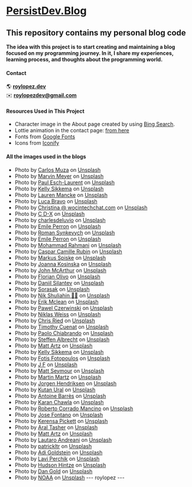 # [PersistDev.Blog](https://www.persistdev.blog)

## This repository contains my personal blog code

**The idea with this project is to start creating and maintaining a blog focused on my programming journey. In it, I share my experiences, learning process, and thoughts about the programming world.**

#### Contact

🌎 [**roylopez.dev**](https://www.roylopezdev.dev) <br>
✉️ [**roylopezdev@gmail.com**](mailto:roylopezdev@gmail.com)

#### Resources Used in This Project

- Character image in the About page created by using [Bing Search](https://www.bing.com/).
- Lottie animation in the contact page: [from here](https://lottiefiles.com/animations/sloth-meditate-SzNofNFhYY)
- Fonts from [Google Fonts](https://fonts.google.com/)
- Icons from [Iconify](https://iconify.design/)

#### All the images used in the blogs

- Photo by [Carlos Muza](https://unsplash.com/@kmuza?utm_source=unsplash&utm_medium=referral&utm_content=creditCopyText) on [Unsplash](https://unsplash.com/photos/hpjSkU2UYSU?utm_source=unsplash&utm_medium=referral&utm_content=creditCopyText)
- Photo by [Marvin Meyer](https://unsplash.com/@marvelous?utm_source=unsplash&utm_medium=referral&utm_content=creditCopyText) on [Unsplash](https://unsplash.com/photos/SYTO3xs06fU?utm_source=unsplash&utm_medium=referral&utm_content=creditCopyText)
- Photo by [Paul Esch-Laurent](https://unsplash.com/@pinjasaur?utm_source=unsplash&utm_medium=referral&utm_content=creditCopyText) on [Unsplash](https://unsplash.com/photos/oZMUrWFHOB4?utm_source=unsplash&utm_medium=referral&utm_content=creditCopyText)
- Photo by [Kelly Sikkema](https://unsplash.com/@kellysikkema?utm_source=unsplash&utm_medium=referral&utm_content=creditCopyText) on [Unsplash](https://unsplash.com/photos/-1_RZL8BGBM?utm_source=unsplash&utm_medium=referral&utm_content=creditCopyText)
- Photo by [Lauren Mancke](https://unsplash.com/@laurenmancke?utm_source=unsplash&utm_medium=referral&utm_content=creditCopyText) on [Unsplash](https://unsplash.com/photos/aOC7TSLb1o8?utm_source=unsplash&utm_medium=referral&utm_content=creditCopyText)
- Photo by [Luca Bravo](https://unsplash.com/@lucabravo?utm_source=unsplash&utm_medium=referral&utm_content=creditCopyText) on [Unsplash](https://unsplash.com/photos/XJXWbfSo2f0?utm_source=unsplash&utm_medium=referral&utm_content=creditCopyText)
- Photo by [Christina @ wocintechchat.com](https://unsplash.com/@wocintechchat?utm_source=unsplash&utm_medium=referral&utm_content=creditCopyText) on [Unsplash](https://unsplash.com/photos/OtHEYbQXLFU?utm_source=unsplash&utm_medium=referral&utm_content=creditCopyText)
- Photo by [C D-X](https://unsplash.com/@cdx2?utm_source=unsplash&utm_medium=referral&utm_content=creditCopyText) on [Unsplash](https://unsplash.com/photos/PDX_a_82obo?utm_source=unsplash&utm_medium=referral&utm_content=creditCopyText)
- Photo by [charlesdeluvio](https://unsplash.com/@charlesdeluvio?utm_source=unsplash&utm_medium=referral&utm_content=creditCopyText) on [Unsplash](https://unsplash.com/photos/cZr2sgaxy3Q?utm_source=unsplash&utm_medium=referral&utm_content=creditCopyText)
- Photo by [Emile Perron](https://unsplash.com/@emilep?utm_source=unsplash&utm_medium=referral&utm_content=creditCopyText) on [Unsplash](https://unsplash.com/photos/xrVDYZRGdw4?utm_source=unsplash&utm_medium=referral&utm_content=creditCopyText)
- Photo by [Roman Synkevych](https://unsplash.com/@synkevych?utm_source=unsplash&utm_medium=referral&utm_content=creditCopyText) on [Unsplash](https://unsplash.com/photos/vXInUOv1n84?utm_source=unsplash&utm_medium=referral&utm_content=creditCopyText)
- Photo by [Emile Perron](https://unsplash.com/@emilep?utm_content=creditCopyText&utm_medium=referral&utm_source=unsplash) on [Unsplash](https://unsplash.com/photos/macbook-pro-showing-programming-language-xrVDYZRGdw4?utm_content=creditCopyText&utm_medium=referral&utm_source=unsplash)
- Photo by [Mohammad Rahmani](https://unsplash.com/@afgprogrammer?utm_content=creditCopyText&utm_medium=referral&utm_source=unsplash) on [Unsplash](https://unsplash.com/photos/black-flat-screen-computer-monitor-8qEB0fTe9Vw?utm_content=creditCopyText&utm_medium=referral&utm_source=unsplash)
- Photo by [Caspar Camille Rubin](https://unsplash.com/@casparrubin?utm_content=creditCopyText&utm_medium=referral&utm_source=unsplash) on [Unsplash](https://unsplash.com/photos/macbook-pro-with-images-of-computer-language-codes-fPkvU7RDmCo?utm_content=creditCopyText&utm_medium=referral&utm_source=unsplash)
- Photo by [Markus Spiske](https://unsplash.com/@markusspiske?utm_content=creditCopyText&utm_medium=referral&utm_source=unsplash) on [Unsplash](https://unsplash.com/photos/colorful-software-or-web-code-on-a-computer-monitor-Skf7HxARcoc?utm_content=creditCopyText&utm_medium=referral&utm_source=unsplash)
- Photo by [Joanna Kosinska](https://unsplash.com/@joannakosinska?utm_content=creditCopyText&utm_medium=referral&utm_source=unsplash) on [Unsplash](https://unsplash.com/photos/assorted-stones-MnKWt1W1GDg?utm_content=creditCopyText&utm_medium=referral&utm_source=unsplash)
- Photo by [John McArthur](https://unsplash.com/@snowjam?utm_content=creditCopyText&utm_medium=referral&utm_source=unsplash) on [Unsplash](https://unsplash.com/photos/white-airplane-flying-bAaeJ0XtiMI?utm_content=creditCopyText&utm_medium=referral&utm_source=unsplash)
- Photo by [Florian Olivo](https://unsplash.com/@florianolv?utm_content=creditCopyText&utm_medium=referral&utm_source=unsplash) on [Unsplash](https://unsplash.com/photos/computer-screen-monitor-Ek9Znm8lQ1U?utm_content=creditCopyText&utm_medium=referral&utm_source=unsplash)
- Photo by [Daniil Silantev](https://unsplash.com/@betagamma?utm_content=creditCopyText&utm_medium=referral&utm_source=unsplash) on [Unsplash](https://unsplash.com/photos/a-bird-flying-over-a-forest-at-night-JEgC_sk19To?utm_content=creditCopyText&utm_medium=referral&utm_source=unsplash)
- Photo by [Sorasak](https://unsplash.com/@boontohhgraphy?utm_content=creditCopyText&utm_medium=referral&utm_source=unsplash) on [Unsplash](https://unsplash.com/photos/skogafoss-falls-8ZAxI5FwjFo?utm_content=creditCopyText&utm_medium=referral&utm_source=unsplash)
- Photo by [Nik Shuliahin 💛💙](https://unsplash.com/@tjump?utm_content=creditCopyText&utm_medium=referral&utm_source=unsplash) on [Unsplash](https://unsplash.com/photos/map-illustration-rkFIIE9PxH0?utm_content=creditCopyText&utm_medium=referral&utm_source=unsplash)
- Photo by [Erik Mclean](https://unsplash.com/@introspectivedsgn?utm_content=creditCopyText&utm_medium=referral&utm_source=unsplash) on [Unsplash](https://unsplash.com/photos/yellow-round-plastic-round-table-9y1cTVKe1IY?utm_content=creditCopyText&utm_medium=referral&utm_source=unsplash)
- Photo by [Pawel Czerwinski](https://unsplash.com/@pawel_czerwinski?utm_content=creditCopyText&utm_medium=referral&utm_source=unsplash) on [Unsplash](https://unsplash.com/photos/white-and-gray-surface-i0FKg7Sp_cI?utm_content=creditCopyText&utm_medium=referral&utm_source=unsplash)
- Photo by [Niklas Weiss](https://unsplash.com/@treesoftheplanet?utm_content=creditCopyText&utm_medium=referral&utm_source=unsplash) on [Unsplash](https://unsplash.com/photos/time-lapse-photography-of-flowing-water-fountain-s83SHkwJkeI?utm_content=creditCopyText&utm_medium=referral&utm_source=unsplash)
- Photo by [Chris Ried](https://unsplash.com/@cdr6934?utm_content=creditCopyText&utm_medium=referral&utm_source=unsplash) on [Unsplash](https://unsplash.com/photos/a-computer-screen-with-a-bunch-of-code-on-it-ieic5Tq8YMk?utm_content=creditCopyText&utm_medium=referral&utm_source=unsplash)
- Photo by [Timothy Cuenat](https://unsplash.com/@timothycuenat?utm_content=creditCopyText&utm_medium=referral&utm_source=unsplash) on [Unsplash](https://unsplash.com/photos/a-close-up-of-a-computer-screen-with-many-lines-of-code-on-it-NH0pmKaZeuk?utm_content=creditCopyText&utm_medium=referral&utm_source=unsplash)
- Photo by [Paolo Chiabrando](https://unsplash.com/@chiabra?utm_content=creditCopyText&utm_medium=referral&utm_source=unsplash) on [Unsplash](https://unsplash.com/photos/selective-focus-photography-of-written-sticky-note-lot-kiBXqqRicBU?utm_content=creditCopyText&utm_medium=referral&utm_source=unsplash)
- Photo by [Steffen Albrecht](https://unsplash.com/@steffano_alberto?utm_content=creditCopyText&utm_medium=referral&utm_source=unsplash) on [Unsplash](https://unsplash.com/photos/a-close-up-of-a-telephone-R7BvKCfc8QY?utm_content=creditCopyText&utm_medium=referral&utm_source=unsplash)
- Photo by [Matt Artz](https://unsplash.com/@mattartz?utm_content=creditCopyText&utm_medium=referral&utm_source=unsplash) on [Unsplash](https://unsplash.com/photos/closeup-photo-of-yale-19-key-against-black-background-PH2Q1aqOARo?utm_content=creditCopyText&utm_medium=referral&utm_source=unsplash)
- Photo by [Kelly Sikkema](https://unsplash.com/@kellysikkema?utm_content=creditCopyText&utm_medium=referral&utm_source=unsplash) on [Unsplash](https://unsplash.com/photos/a-couple-of-white-and-black-coasters-on-a-brown-surface-QO1-uXSrkAM?utm_content=creditCopyText&utm_medium=referral&utm_source=unsplash)
- Photo by [Fotis Fotopoulos](https://unsplash.com/@ffstop?utm_content=creditCopyText&utm_medium=referral&utm_source=unsplash) on [Unsplash](https://unsplash.com/photos/two-black-flat-screen-computer-monitors-LJ9KY8pIH3E?utm_content=creditCopyText&utm_medium=referral&utm_source=unsplash)
- Photo by [J F](https://unsplash.com/@shotbyjf?utm_content=creditCopyText&utm_medium=referral&utm_source=unsplash) on [Unsplash](https://unsplash.com/photos/a-night-time-view-of-a-highway-intersection-ztp8kcnmOwc?utm_content=creditCopyText&utm_medium=referral&utm_source=unsplash)
- Photo by [Matt Seymour](https://unsplash.com/@mattseymour?utm_content=creditCopyText&utm_medium=referral&utm_source=unsplash) on [Unsplash](https://unsplash.com/photos/blue-and-white-road-sign-8X2siC3gSj4?utm_content=creditCopyText&utm_medium=referral&utm_source=unsplash)
- Photo by [Martin Martz](https://unsplash.com/@martz90?utm_content=creditCopyText&utm_medium=referral&utm_source=unsplash) on [Unsplash](https://unsplash.com/photos/a-blue-and-white-button-on-a-green-wall-rdQm847gNmo?utm_content=creditCopyText&utm_medium=referral&utm_source=unsplash)
- Photo by [Jorgen Hendriksen](https://unsplash.com/@jor9en?utm_content=creditCopyText&utm_medium=referral&utm_source=unsplash) on [Unsplash](https://unsplash.com/photos/black-plane-controller-7uu-sbnqCo4?utm_content=creditCopyText&utm_medium=referral&utm_source=unsplash)
- Photo by [Kutan Ural](https://unsplash.com/@kutanural?utm_content=creditCopyText&utm_medium=referral&utm_source=unsplash) on [Unsplash](https://unsplash.com/photos/royal-guard-guarding-the-buckingham-palace-MZPwImQUDM0?utm_content=creditCopyText&utm_medium=referral&utm_source=unsplash)
- Photo by [Antoine Barrès](https://unsplash.com/@antoinebarres?utm_content=creditCopyText&utm_medium=referral&utm_source=unsplash) on [Unsplash](https://unsplash.com/photos/black-rotary-telephone-mounted-on-red-wooden-wall-jay5BqVyf5A?utm_content=creditCopyText&utm_medium=referral&utm_source=unsplash)
- Photo by [Karan Chawla](https://unsplash.com/@thekaranchawla?utm_content=creditCopyText&utm_medium=referral&utm_source=unsplash) on [Unsplash](https://unsplash.com/photos/river-between-rocky-mountains-aHdAdA0JzLE?utm_content=creditCopyText&utm_medium=referral&utm_source=unsplash)
- Photo by [Roberto Corrado Mancino](https://unsplash.com/@robertoadventure?utm_content=creditCopyText&utm_medium=referral&utm_source=unsplash) on [Unsplash](https://unsplash.com/photos/gray-wooden-hanging-bridge-over-green-trees-during-daytime-CMRV84NKt7w?utm_content=creditCopyText&utm_medium=referral&utm_source=unsplash)
- Photo by [Jose Fontano](https://unsplash.com/@josenothose?utm_content=creditCopyText&utm_medium=referral&utm_source=unsplash) on [Unsplash](https://unsplash.com/photos/macro-shot-of-stainless-steel-padlock-pZld9PiPDno?utm_content=creditCopyText&utm_medium=referral&utm_source=unsplash)
- Photo by [Kerensa Pickett](https://unsplash.com/@kerensa1?utm_content=creditCopyText&utm_medium=referral&utm_source=unsplash) on [Unsplash](https://unsplash.com/photos/gray-concrete-wall-with-devanagari-text-sTnZRUJm-kI?utm_content=creditCopyText&utm_medium=referral&utm_source=unsplash)
- Photo by [Aral Tasher](https://unsplash.com/@araltasher?utm_content=creditCopyText&utm_medium=referral&utm_source=unsplash) on [Unsplash](https://unsplash.com/photos/time-lapse-photography-of-five-jet-planes-Ok7EG-0V2C0?utm_content=creditCopyText&utm_medium=referral&utm_source=unsplash)
- Photo by [Matt Artz](https://unsplash.com/@mattartz?utm_content=creditCopyText&utm_medium=referral&utm_source=unsplash) on [Unsplash](https://unsplash.com/photos/two-gray-wrenches-dh3zAdGGOIY?utm_content=creditCopyText&utm_medium=referral&utm_source=unsplash)
- Photo by [Lautaro Andreani](https://unsplash.com/@lautaroandreani?utm_content=creditCopyText&utm_medium=referral&utm_source=unsplash) on [Unsplash](https://unsplash.com/photos/a-computer-screen-with-a-logo-on-it-UYsBCu9RP3Y?utm_content=creditCopyText&utm_medium=referral&utm_source=unsplash)
- Photo by [patrickltr](https://unsplash.com/@patrickltr?utm_content=creditCopyText&utm_medium=referral&utm_source=unsplash) on [Unsplash](https://unsplash.com/photos/landscape-photo-of-body-of-water-6ZuF6ZCvtJc?utm_content=creditCopyText&utm_medium=referral&utm_source=unsplash)
- Photo by [Adi Goldstein](https://unsplash.com/@adigold1?utm_content=creditCopyText&utm_medium=referral&utm_source=unsplash) on [Unsplash](https://unsplash.com/photos/closeup-photography-of-man-operating-audio-mixer-nORcjIaDVLg?utm_content=creditCopyText&utm_medium=referral&utm_source=unsplash)
- Photo by [Lavi Perchik](https://unsplash.com/@laviperchik?utm_content=creditCopyText&utm_medium=referral&utm_source=unsplash) on [Unsplash](https://unsplash.com/photos/a-computer-screen-with-a-bunch-of-text-on-it-fSqYwKWzwhk?utm_content=creditCopyText&utm_medium=referral&utm_source=unsplash)
- Photo by [Hudson Hintze](https://unsplash.com/@hudsonhintze?utm_content=creditCopyText&utm_medium=referral&utm_source=unsplash) on [Unsplash](https://unsplash.com/photos/silhouette-of-nine-persons-standing-on-the-hill-vpxeE7s-my4?utm_content=creditCopyText&utm_medium=referral&utm_source=unsplash)
- Photo by [Dan Gold](https://unsplash.com/@danielcgold?utm_content=creditCopyText&utm_medium=referral&utm_source=unsplash) on [Unsplash](https://unsplash.com/photos/potted-plant-near-glass-vase-rFiIpo8u-qI?utm_content=creditCopyText&utm_medium=referral&utm_source=unsplash)
- Photo by [NOAA](https://unsplash.com/@noaa?utm_content=creditCopyText&utm_medium=referral&utm_source=unsplash) on [Unsplash](https://unsplash.com/photos/microburst-thunderstorm-Led9c1SSNFo?utm_content=creditCopyText&utm_medium=referral&utm_source=unsplash)
  --- roylopez ---
